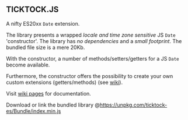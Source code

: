 ## TICKTOCK.JS

A nifty ES20xx `Date` extension.

The library presents a wrapped *locale and time zone sensitive* JS `Date` 'constructor'. The library has *no dependencies* 
and a *small footprint*. The bundled file size is a mere 20Kb.

With the constructor, a number of methods/setters/getters for a JS `Date` become available. 

Furthermore, the constructor offers the possibility to create your own custom extensions (getters/methods) 
(see [wiki](https://github.com/KooiInc/ticktock.js/wiki/The-TickTock-%27constructor%27-and-its-static-extensions#customExtensions)).

Visit [wiki pages](https://github.com/KooiInc/ticktock.js/wiki) for documentation.

Download or link the bundled library @https://unpkg.com/ticktock-es/Bundle/index.min.js
